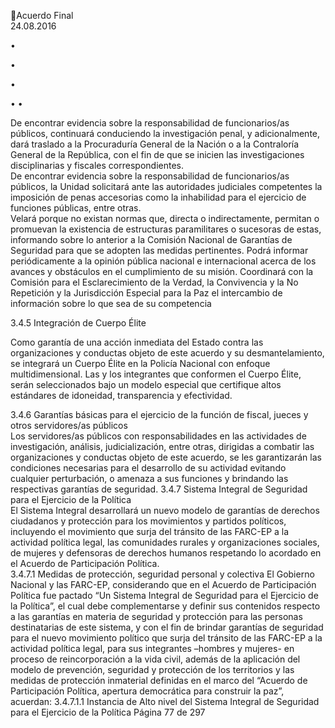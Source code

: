 Acuerdo Final  
24.08.2016  

•

•

•

•
•

De  encontrar  evidencia  sobre  la  responsabilidad  de  funcionarios/as  públicos,  continuará 
conduciendo la investigación penal, y adicionalmente, dará traslado a la Procuraduría General de 
la Nación o a la Contraloría General de la República, con el fin de que se inicien las investigaciones 
disciplinarias y fiscales correspondientes.  
De encontrar evidencia sobre la responsabilidad de funcionarios/as públicos, la Unidad solicitará 
ante las autoridades judiciales competentes la imposición de penas accesorias como la inhabilidad 
para el ejercicio de funciones públicas, entre otras.  
Velará  porque  no  existan  normas  que,  directa  o  indirectamente,  permitan  o  promuevan  la 
existencia de estructuras paramilitares o sucesoras de estas, informando sobre lo anterior a la 
Comisión Nacional de Garantías de Seguridad para que se adopten las medidas pertinentes. 
Podrá informar periódicamente a la opinión pública nacional e internacional acerca de los avances 
y obstáculos en el cumplimiento de su misión. 
Coordinará con la Comisión para el Esclarecimiento de la Verdad, la Convivencia y la No Repetición 
y  la  Jurisdicción  Especial  para  la  Paz  el  intercambio  de  información  sobre  lo  que  sea  de  su 
competencia 

 
3.4.5 Integración de Cuerpo Élite  
 
Como garantía de una acción inmediata del Estado contra las organizaciones y conductas objeto de este 
acuerdo  y  su  desmantelamiento,  se  integrará  un  Cuerpo  Élite  en  la  Policía  Nacional  con  enfoque 
multidimensional.  Las  y  los  integrantes  que  conformen  el  Cuerpo  Élite,  serán  seleccionados  bajo  un 
modelo especial que certifique altos estándares de idoneidad, transparencia y efectividad. 
 
3.4.6 Garantías básicas para el ejercicio de la función de fiscal, jueces y otros servidores/as públicos  
Los  servidores/as  públicos  con  responsabilidades  en  las  actividades  de  investigación,  análisis, 
judicialización, entre otras, dirigidas a combatir las organizaciones y conductas objeto de este acuerdo, se 
les  garantizarán  las  condiciones  necesarias  para  el  desarrollo  de  su  actividad  evitando  cualquier 
perturbación, o amenaza a sus funciones y brindando las respectivas garantías de seguridad. 
3.4.7 Sistema Integral de Seguridad para el Ejercicio de la Política  
El Sistema Integral desarrollará un nuevo modelo de garantías de derechos ciudadanos y protección para 
los movimientos y partidos políticos, incluyendo el movimiento que surja del tránsito de las FARC-EP a la 
actividad política legal, las comunidades rurales y organizaciones sociales, de mujeres y defensoras de 
derechos humanos respetando lo acordado en el Acuerdo de Participación Política.  
3.4.7.1 Medidas de protección, seguridad personal y colectiva 
El Gobierno Nacional y las FARC-EP, considerando que en el Acuerdo de Participación Política fue pactado 
“Un Sistema Integral de Seguridad para el Ejercicio de la Política”, el cual debe complementarse y definir 
sus  contenidos  respecto  a  las  garantías  en  materia  de  seguridad  y  protección  para  las  personas 
destinatarias de este sistema, y con el fin de brindar garantías de seguridad para el nuevo movimiento 
político que surja del tránsito de las FARC-EP a la actividad política legal, para sus integrantes –hombres y 
mujeres- en proceso de reincorporación a la vida civil, además de la aplicación del modelo de prevención, 
seguridad y protección de los territorios y las medidas de protección inmaterial definidas en el marco del 
“Acuerdo de Participación Política, apertura democrática para construir la paz”, acuerdan: 
3.4.7.1.1 Instancia de Alto nivel del Sistema Integral de Seguridad para el Ejercicio de la Política 
Página 77 de 297 
 

